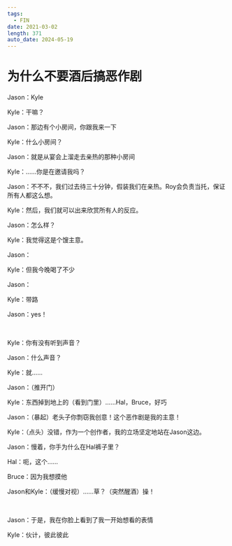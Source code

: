 ```yaml
---
tags:
  - FIN
date: 2021-03-02
length: 371
auto_date: 2024-05-19
---
```


# 为什么不要酒后搞恶作剧

Jason：Kyle

Kyle：干嘛？

Jason：那边有个小房间，你跟我来一下

Kyle：什么小房间？

Jason：就是从宴会上溜走去亲热的那种小房间

Kyle：……你是在邀请我吗？

Jason：不不不，我们过去待三十分钟，假装我们在亲热。Roy会负责当托，保证所有人都这么想。

Kyle：然后，我们就可以出来欣赏所有人的反应。

Jason：怎么样？

Kyle：我觉得这是个馊主意。

Jason：

Kyle：但我今晚喝了不少

Jason：

Kyle：带路

Jason：yes！

<br>

Kyle：你有没有听到声音？

Jason：什么声音？

Kyle：就……

Jason：（推开门）

Kyle：东西掉到地上的（看到门里）……Hal，Bruce，好巧

Jason：（暴起）老头子你剽窃我创意！这个恶作剧是我的主意！

Kyle：（点头）没错，作为一个创作者，我的立场坚定地站在Jason这边。

Jason：慢着，你手为什么在Hal裤子里？

Hal：呃，这个……

Bruce：因为我想摸他

Jason和Kyle：（缓慢对视）……草？（突然醒酒）操！

<br>

Jason：于是，我在你脸上看到了我一开始想看的表情

Kyle：伙计，彼此彼此
